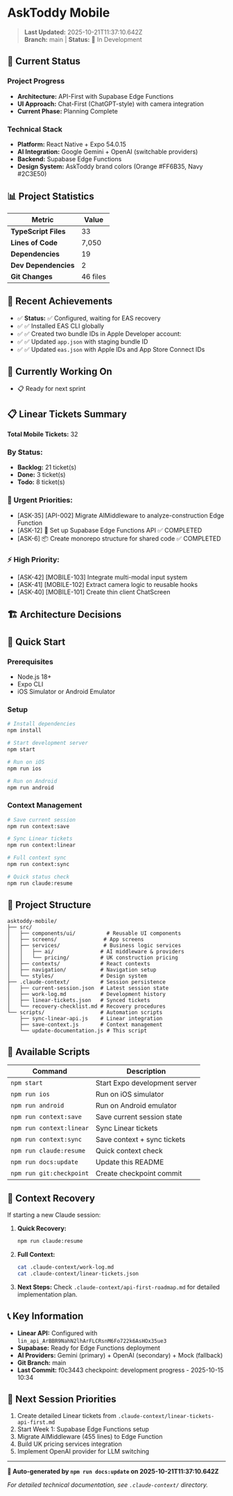 # AskToddy Mobile

> **Last Updated:** 2025-10-21T11:37:10.642Z  
> **Branch:** main | **Status:** 🔄 In Development

## 🚀 **Current Status**

### **Project Progress**
- **Architecture:** API-First with Supabase Edge Functions
- **UI Approach:** Chat-First (ChatGPT-style) with camera integration
- **Current Phase:** Planning Complete

### **Technical Stack**
- **Platform:** React Native + Expo 54.0.15
- **AI Integration:** Google Gemini + OpenAI (switchable providers)
- **Backend:** Supabase Edge Functions
- **Design System:** AskToddy brand colors (Orange #FF6B35, Navy #2C3E50)

## 📊 **Project Statistics**

| Metric | Value |
|--------|-------|
| **TypeScript Files** | 33 |
| **Lines of Code** | 7,050 |
| **Dependencies** | 19 |
| **Dev Dependencies** | 2 |
| **Git Changes** | 46 files |

## 🎯 **Recent Achievements**

- ✅ **Status:** ✅ Configured, waiting for EAS recovery
- ✅ ✅ Installed EAS CLI globally
- ✅ ✅ Created two bundle IDs in Apple Developer account:
- ✅ ✅ Updated `app.json` with staging bundle ID
- ✅ ✅ Updated `eas.json` with Apple IDs and App Store Connect IDs

## 🚧 **Currently Working On**

- 📋 Ready for next sprint

## 📋 **Linear Tickets Summary**

**Total Mobile Tickets:** 32

### **By Status:**
- **Backlog:** 21 ticket(s)
- **Done:** 3 ticket(s)
- **Todo:** 8 ticket(s)

### **🚨 Urgent Priorities:**
- [ASK-35] [API-002] Migrate AIMiddleware to analyze-construction Edge Function
- [ASK-12] 🔌 Set up Supabase Edge Functions API ✅ COMPLETED
- [ASK-6] 📦 Create monorepo structure for shared code ✅ COMPLETED

### **⚡ High Priority:**
- [ASK-42] [MOBILE-103] Integrate multi-modal input system
- [ASK-41] [MOBILE-102] Extract camera logic to reusable hooks
- [ASK-40] [MOBILE-101] Create thin client ChatScreen

## 🏗️ **Architecture Decisions**



## 🚀 **Quick Start**

### **Prerequisites**
- Node.js 18+
- Expo CLI
- iOS Simulator or Android Emulator

### **Setup**
```bash
# Install dependencies
npm install

# Start development server
npm start

# Run on iOS
npm run ios

# Run on Android  
npm run android
```

### **Context Management**
```bash
# Save current session
npm run context:save

# Sync Linear tickets
npm run context:linear

# Full context sync
npm run context:sync

# Quick status check
npm run claude:resume
```

## 📁 **Project Structure**

```
asktoddy-mobile/
├── src/
│   ├── components/ui/          # Reusable UI components
│   ├── screens/               # App screens
│   ├── services/              # Business logic services
│   │   ├── ai/               # AI middleware & providers
│   │   └── pricing/          # UK construction pricing
│   ├── contexts/             # React contexts
│   ├── navigation/           # Navigation setup
│   └── styles/               # Design system
├── .claude-context/          # Session persistence
│   ├── current-session.json  # Latest session state
│   ├── work-log.md           # Development history
│   ├── linear-tickets.json   # Synced tickets
│   └── recovery-checklist.md # Recovery procedures
└── scripts/                  # Automation scripts
    ├── sync-linear-api.js    # Linear integration
    ├── save-context.js       # Context management
    └── update-documentation.js # This script
```

## 🔧 **Available Scripts**

| Command | Description |
|---------|-------------|
| `npm start` | Start Expo development server |
| `npm run ios` | Run on iOS simulator |
| `npm run android` | Run on Android emulator |
| `npm run context:save` | Save current session state |
| `npm run context:linear` | Sync Linear tickets |
| `npm run context:sync` | Save context + sync tickets |
| `npm run claude:resume` | Quick context check |
| `npm run docs:update` | Update this README |
| `npm run git:checkpoint` | Create checkpoint commit |

## 🔄 **Context Recovery**

If starting a new Claude session:

1. **Quick Recovery:**
   ```bash
   npm run claude:resume
   ```

2. **Full Context:**
   ```bash
   cat .claude-context/work-log.md
   cat .claude-context/linear-tickets.json
   ```

3. **Next Steps:**
   Check `.claude-context/api-first-roadmap.md` for detailed implementation plan.

## 📞 **Key Information**

- **Linear API:** Configured with `lin_api_ArBBR9NahN2lhArFLCRsnM6Fo722k6AsHOx35ue3`
- **Supabase:** Ready for Edge Functions deployment
- **AI Providers:** Gemini (primary) + OpenAI (secondary) + Mock (fallback)
- **Git Branch:** main
- **Last Commit:** f0c3443 checkpoint: development progress - 2025-10-15 10:34

## 🎯 **Next Session Priorities**

1. Create detailed Linear tickets from `.claude-context/linear-tickets-api-first.md`
2. Start Week 1: Supabase Edge Functions setup
3. Migrate AIMiddleware (455 lines) to Edge Function
4. Build UK pricing services integration
5. Implement OpenAI provider for LLM switching

---

**🤖 Auto-generated by `npm run docs:update` on 2025-10-21T11:37:10.642Z**

*For detailed technical documentation, see `.claude-context/` directory.*